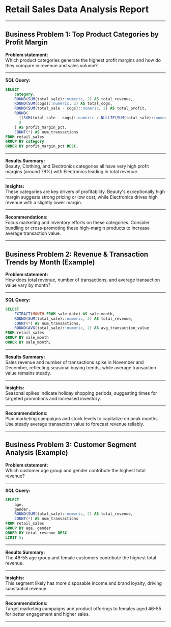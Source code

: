 
# Retail Sales Data Analysis Report

---

## Business Problem 1: Top Product Categories by Profit Margin

**Problem statement:**  
Which product categories generate the highest profit margins and how do they compare in revenue and sales volume?

---

**SQL Query:**

```sql
SELECT
    category,
    ROUND(SUM(total_sale)::numeric, 2) AS total_revenue,
    ROUND(SUM(cogs)::numeric, 2) AS total_cogs,
    ROUND(SUM(total_sale - cogs)::numeric, 2) AS total_profit,
    ROUND(
      ((SUM(total_sale - cogs)::numeric / NULLIF(SUM(total_sale)::numeric, 0)) * 100),
      2
    ) AS profit_margin_pct,
    COUNT(*) AS num_transactions
FROM retail_sales
GROUP BY category
ORDER BY profit_margin_pct DESC;
```

---

**Results Summary:**  
Beauty, Clothing, and Electronics categories all have very high profit margins (around 79%) with Electronics leading in total revenue.

---

**Insights:**  
These categories are key drivers of profitability. Beauty's exceptionally high margin suggests strong pricing or low cost, while Electronics drives high revenue with a slightly lower margin.

---

**Recommendations:**  
Focus marketing and inventory efforts on these categories. Consider bundling or cross-promoting these high-margin products to increase average transaction value.

---

## Business Problem 2: Revenue & Transaction Trends by Month (Example)

**Problem statement:**  
How does total revenue, number of transactions, and average transaction value vary by month?

---

**SQL Query:**

```sql
SELECT
    EXTRACT(MONTH FROM sale_date) AS sale_month,
    ROUND(SUM(total_sale)::numeric, 2) AS total_revenue,
    COUNT(*) AS num_transactions,
    ROUND(AVG(total_sale)::numeric, 2) AS avg_transaction_value
FROM retail_sales
GROUP BY sale_month
ORDER BY sale_month;
```

---

**Results Summary:**  
Sales revenue and number of transactions spike in November and December, reflecting seasonal buying trends, while average transaction value remains steady.

---

**Insights:**  
Seasonal spikes indicate holiday shopping periods, suggesting times for targeted promotions and increased inventory.

---

**Recommendations:**  
Plan marketing campaigns and stock levels to capitalize on peak months. Use steady average transaction value to forecast revenue reliably.

---

## Business Problem 3: Customer Segment Analysis (Example)

**Problem statement:**  
Which customer age group and gender contribute the highest total revenue?

---

**SQL Query:**

```sql
SELECT
    age,
    gender,
    ROUND(SUM(total_sale)::numeric, 2) AS total_revenue,
    COUNT(*) AS num_transactions
FROM retail_sales
GROUP BY age, gender
ORDER BY total_revenue DESC
LIMIT 5;
```

---

**Results Summary:**  
The 46-55 age group and female customers contribute the highest total revenue.

---

**Insights:**  
This segment likely has more disposable income and brand loyalty, driving substantial revenue.

---

**Recommendations:**  
Target marketing campaigns and product offerings to females aged 46-55 for better engagement and higher sales.

---
